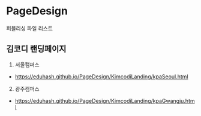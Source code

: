 # PageDesign
퍼블리싱 파일 리스트

## 김코디 랜딩페이지

1. 서울캠퍼스
- https://eduhash.github.io/PageDesign/KimcodiLanding/kpaSeoul.html

2. 광주캠퍼스
- https://eduhash.github.io/PageDesign/KimcodiLanding/kpaGwangju.html
